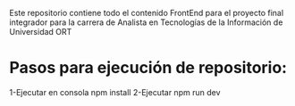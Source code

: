 Este repositorio contiene todo el contenido FrontEnd para el proyecto final integrador para la carrera de Analista en Tecnologías de la Información de Universidad ORT

# Pasos para ejecución de repositorio:
1-Ejecutar en consola npm install
2-Ejecutar npm run dev